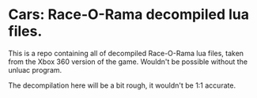 # Cars: Race-O-Rama decompiled lua files.
This is a repo containing all of decompiled Race-O-Rama lua files, taken from the Xbox 360 version of the game. Wouldn't be possible without the unluac program.

The decompilation here will be a bit rough, it wouldn't be 1:1 accurate.
